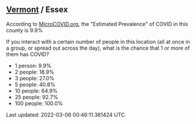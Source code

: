 
## [Vermont](/united-states/vermont) / Essex

According to [MicroCOVID.org](http://microcovid.org),
the "Estimated Prevalence" of COVID in this county is 9.9%

If you interact with a certain number of people in this location
(all at once in a group, or spread out across the day), what is the chance that
1 or more of them has COVID?

- 1 person: 9.9%
- 2 people: 18.9%
- 3 people: 27.0%
- 5 people: 40.8%
- 10 people: 64.9%
- 25 people: 92.7%
- 100 people: 100.0%

Last updated: 2022-03-06 00:46:11.381424 UTC
